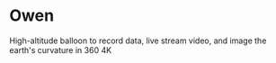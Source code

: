 # Owen
High-altitude balloon to record data, live stream video, and image the earth's curvature in 360 4K
